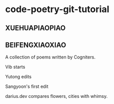 # code-poetry-git-tutorial

## XUEHUAPIAOPIAO
## BEIFENGXIAOXIAO

A collection of poems written by Cogniters.

Vib starts

Yutong edits

Sangyoon's first edit

darius.dev compares flowers, cities with whimsy.
